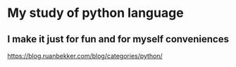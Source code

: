 # My study of python language
## I make it just for fun and for myself conveniences
https://blog.ruanbekker.com/blog/categories/python/
